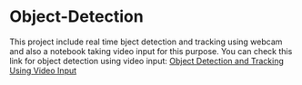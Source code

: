 # Object-Detection
This project include real time bject detection and tracking using webcam and also a notebook taking video input for this purpose.
You can check this link for object detection using video input:
<a href="https://colab.research.google.com/drive/1o1Wnvf5GnQqkRdWjTDOQQMMAukn26QE3?usp=sharing">Object Detection and Tracking Using Video Input</a>

